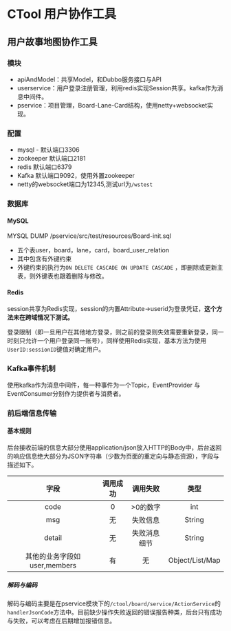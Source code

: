 # CTool 用户协作工具

## 用户故事地图协作工具



### 模块

- apiAndModel：共享Model，和Dubbo服务接口与API
- userservice：用户登录注册管理，利用redis实现Session共享。kafka作为消息中间件。
- pservice：项目管理，Board-Lane-Card结构，使用netty+websocket实现。

### 配置
- mysql - 默认端口3306
- zookeeper 默认端口2181
- redis 默认端口6379
- Kafka 默认端口9092，使用外置zookeeper
- netty的websocket端口为12345,测试url为`/wstest`

### 数据库

#### MySQL

MYSQL DUMP  /pservice/src/test/resources/Board-init.sql

- 五个表user，board，lane，card，board_user_relation
- 其中包含有外键约束
- 外键约束的执行为`ON DELETE CASCADE ON UPDATE CASCADE` ，即删除或更新主表，则外键表也跟着删除与修改。

#### Redis

​	session共享为Redis实现，session的内置Attribute->userid为登录凭证，**这个方法未在跨域情况下测试。**

​	登录限制（即一旦用户在其他地方登录，则之前的登录则失效需要重新登录，同一时刻只允许一个用户登录同一账号），同样使用Redis实现，基本方法为使用`UserID:sessionID`键值对确定用户。



### Kafka事件机制

使用kafka作为消息中间件，每一种事件为一个Topic，EventProvider 与 EventConsumer分别作为提供者与消费者。



### 前后端信息传输

#### 基本规则

后台接收前端的信息大部分使用application/json放入HTTP的Body中，后台返回的响应信息绝大部分为JSON字符串（少数为页面的重定向与静态资源），字段与描述如下。

|             字段             | 调用成功 |   调用失败   |      类型       |
| :--------------------------: | :------: | :----------: | :-------------: |
|             code             |    0     |   >0的数字   |       int       |
|             msg              |    无    |   失败信息   |     String      |
|            detail            |    无    | 失败消息细节 |     String      |
| 其他的业务字段如user,members |    有    |      无      | Object/List/Map |





##### 解码与编码

​	解码与编码主要是在pservice模块下的`/ctool/board/service/ActionService`的`handlerJsonCode`方法中。目前缺少操作失败返回的错误报告种类，后台只有成功与失败，可以考虑在后期增加报错信息。




